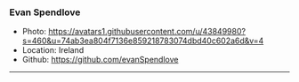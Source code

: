 ### Evan Spendlove

- Photo: https://avatars1.githubusercontent.com/u/43849980?s=460&u=74ab3ea804f7136e859218783074dbd40c602a6d&v=4
- Location: Ireland
- Github: https://github.com/evanSpendlove

***
